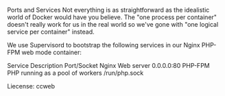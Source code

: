 Ports and Services
Not everything is as straightforward as the idealistic world of Docker would have you believe. The "one process per container" doesn't really work for us in the real world so we've gone with "one logical service per container" instead.

We use Supervisord to bootstrap the following services in our Nginx PHP-FPM web mode container:

Service	Description	Port/Socket
Nginx	Web server	0.0.0.0:80
PHP-FPM	PHP running as a pool of workers	/run/php.sock

Liecense: ccweb
